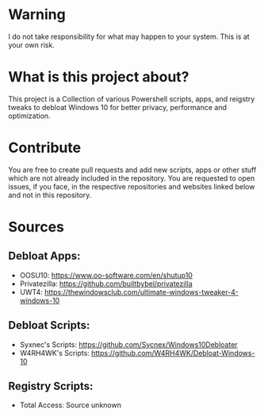 # Warning
I do not take responsibility for what may happen to your system. This is at your own risk.
# What is this project about?
This project is a Collection of various Powershell scripts, apps, and reigstry tweaks to debloat Windows 10 for better privacy, performance and optimization.
# Contribute
You are free to create pull requests and add new scripts, apps or other stuff which are not already included in the repository.
You are requested to open issues, if you face, in the respective repositories and websites linked below and not in this repository.

# Sources
## Debloat Apps:
- OOSU10: https://www.oo-software.com/en/shutup10
- Privatezilla: https://github.com/builtbybel/privatezilla
- UWT4: https://thewindowsclub.com/ultimate-windows-tweaker-4-windows-10

## Debloat Scripts:
- Syxnec's Scripts: https://github.com/Sycnex/Windows10Debloater
- W4RH4WK's Scripts: https://github.com/W4RH4WK/Debloat-Windows-10

## Registry Scripts:
- Total Access: Source unknown

